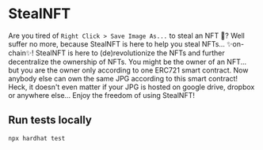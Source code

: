 # StealNFT
Are you tired of `Right Click > Save Image As...` to steal an NFT 🤮?
Well suffer no more, because StealNFT is here to help you steal NFTs... ✨on-chain✨!
StealNFT is here to (de)revolutionize the NFTs and further decentralize the ownership of NFTs. You might be the owner of an NFT... but you are the owner only according to one ERC721 smart contract. Now anybody else can own the same JPG according to this smart contract! Heck, it doesn't even matter if your JPG is hosted on google drive, dropbox or anywhere else...
Enjoy the freedom of using StealNFT!

## Run tests locally
```shell
npx hardhat test
```

